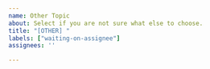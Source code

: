 ```yaml
---
name: Other Topic
about: Select if you are not sure what else to choose.
title: "[OTHER] "
labels: ["waiting-on-assignee"]
assignees: ''

---
```



